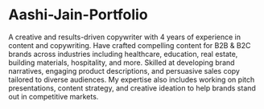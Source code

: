 # Aashi-Jain-Portfolio
A creative and results-driven copywriter with 4 years of experience in content and copywriting. Have crafted compelling content for B2B & B2C brands across industries including healthcare, education, real estate, building materials, hospitality, and more. Skilled at developing brand narratives, engaging product descriptions, and persuasive sales copy tailored to diverse audiences. My expertise also includes working on pitch presentations, content strategy, and creative ideation to help brands stand out in competitive markets. 
